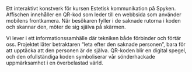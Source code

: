Ett interaktivt konstverk för kursen Estetisk kommunikation på Spyken.
Affischen innehåller en QR-kod som leder till en webbsida som använder mobilens frontkamera.
När besökaren fyller i de saknade rutorna i koden och skannar den, möter de sig själva på skärmen.


Vi lever i ett informationssamhälle där tekniken både förbinder och förtär oss.
Projektet låter betraktaren “leta efter den saknade personen”, bara för att upptäcka att den personen är de själva.
QR-koden blir en digital spegel, och den ofullständiga koden symboliserar vår sönderhackade uppmärksamhet i en överbelastad värld.
